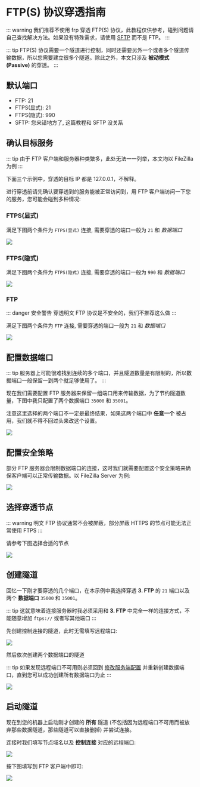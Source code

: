 # FTP(S) 协议穿透指南

::: warning
我们推荐不使用 frp 穿透 FTP(S) 协议，此教程仅供参考，碰到问题请自己查找解决方法。如果没有特殊需求，请使用 [SFTP](sftp) 而不是 FTP。
:::

::: tip
FTP(S) 协议需要一个隧道进行控制，同时还需要另外一个或者多个隧道传输数据，所以您需要建立很多个隧道。除此之外，本文只涉及 **被动模式 (Passive)** 的穿透。
:::

## 默认端口

+ FTP: 21
+ FTPS(显式): 21
+ FTPS(隐式): 990
+ SFTP: 您来错地方了, 这篇教程和 SFTP 没关系

## 确认目标服务

::: tip
由于 FTP 客户端和服务器种类繁多，此处无法一一列举，本文均以 FileZilla 为例
:::

下面三个示例中，穿透的目标 IP 都是 127.0.0.1，不解释。

进行穿透前请先确认要穿透到的服务能被正常访问到，用 FTP 客户端访问一下您的服务，您可能会碰到多种情况:

### FTPS(显式)

满足下图两个条件为 `FTPS(显式)` 连接, 需要穿透的端口一般为 `21` 和 _数据端口_

![](./_images/ftp-1.png)

### FTPS(隐式)

满足下图两个条件为 `FTPS(隐式)` 连接, 需要穿透的端口一般为 `990` 和 _数据端口_

![](./_images/ftp-2.png)

### FTP

::: danger 安全警告
穿透明文 FTP 协议是不安全的，我们不推荐这么做
:::

满足下图两个条件为 `FTP` 连接, 需要穿透的端口一般为 `21` 和 _数据端口_

![](./_images/ftp-3.png)

## 配置数据端口

::: tip
服务器上可能很难找到连续的多个端口，并且隧道数量是有限制的，所以数据端口一般保留一到两个就足够使用了。
:::

现在我们需要配置 FTP 服务器来保留一组端口用来传输数据，为了节约隧道数量，下图中我只配置了两个数据端口 `35000` 和 `35001`。

注意这里选择的两个端口不一定是最终结果，如果这两个端口中 **任意一个** 被占用，我们就不得不回过头来改这个设置。

![](./_images/ftp-4.png)

## 配置安全策略

部分 FTP 服务器会限制数据端口的连接，这时我们就需要配置这个安全策略来确保客户端可以正常传输数据。以 FileZilla Server 为例:

![](./_images/ftp-5.png)

## 选择穿透节点

::: warning
明文 FTP 协议通常不会被屏蔽，部分屏蔽 HTTPS 的节点可能无法正常使用 FTPS
:::

请参考下图选择合适的节点

![](./_images/ftp-6.png)

## 创建隧道

回忆一下刚才要穿透的几个端口，在本示例中我选择穿透 **3. FTP** 的 `21` 端口以及两个 **数据端口** `35000` 和 `35001`。

::: tip
这就意味着连接服务器时我必须采用和 **3. FTP** 中完全一样的连接方式，不能随意增加 `ftps://` 或者写其他端口
:::

先创建控制连接的隧道，此时无需填写远程端口:

![](./_images/ftp-7.png)

然后依次创建两个数据端口的隧道

::: tip
如果发现远程端口不可用则必须回到 [修改服务端配置](#修改服务端配置) 并重新创建数据端口，直到您可以成功创建所有数据端口为止
:::

![](./_images/ftp-8.png)

## 启动隧道

现在到您的机器上启动刚才创建的 **所有** 隧道 (不包括因为远程端口不可用而被放弃那些数据隧道，那些隧道可以直接删掉) 并尝试连接。

连接时我们填写节点域名以及 **控制连接** 对应的远程端口:

![](./_images/ftp-9.png)

按下图填写到 FTP 客户端中即可:

![](./_images/ftp-10.png)
